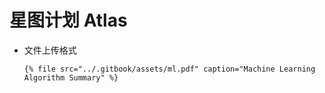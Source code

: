 # 星图计划 Atlas

* 文件上传格式

  ```text
  {% file src="../.gitbook/assets/ml.pdf" caption="Machine Learning Algorithm Summary" %}
  ```

